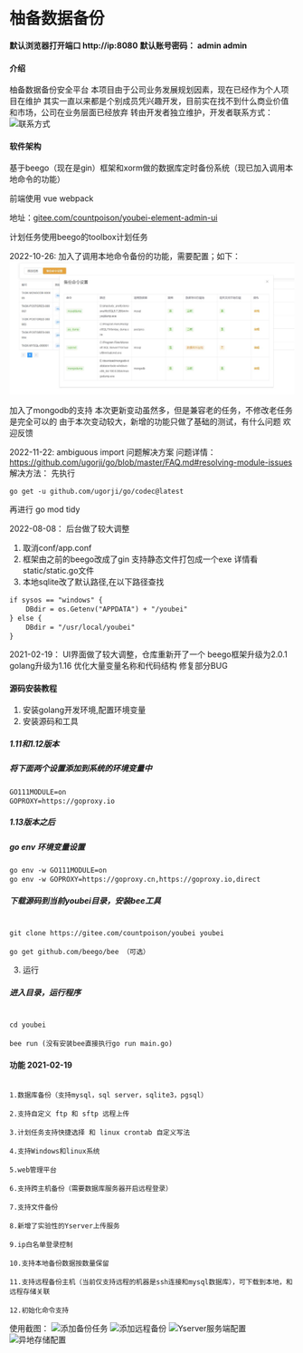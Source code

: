 # 柚备数据备份

 **默认浏览器打开端口
    http://ip:8080**
 **默认账号密码：
admin admin** 

#### 介绍
柚备数据备份安全平台
本项目由于公司业务发展规划因素，现在已经作为个人项目在维护
其实一直以来都是个别成员凭兴趣开发，目前实在找不到什么商业价值和市场，公司在业务层面已经放弃
转由开发者独立维护，开发者联系方式：
![联系方式](https://images.gitee.com/uploads/images/2021/0813/162123_ba4df4a6_643689.jpeg "wx.jpg")

#### 软件架构

基于beego（现在是gin）框架和xorm做的数据库定时备份系统（现已加入调用本地命令的功能）

前端使用 vue webpack

地址：[gitee.com/countpoison/youbei-element-admin-ui](https://gitee.com/countpoison/youbei-element-admin-ui)

计划任务使用beego的toolbox计划任务

2022-10-26:
加入了调用本地命令备份的功能，需要配置；如下：
![输入图片说明](7f65870d4ad98380b20a2fe03831b10.jpg)

加入了mongodb的支持
本次更新变动虽然多，但是兼容老的任务，不修改老任务是完全可以的
由于本次变动较大，新增的功能只做了基础的测试，有什么问题 欢迎反馈

2022-11-22:
ambiguous import 问题解决方案
问题详情：
https://github.com/ugorji/go/blob/master/FAQ.md#resolving-module-issues
解决方法：
先执行
```
go get -u github.com/ugorji/go/codec@latest
```
再进行 go mod tidy

2022-08-08：
后台做了较大调整
1. 取消conf/app.conf
2. 框架由之前的beego改成了gin 支持静态文件打包成一个exe 详情看static/static.go文件
3. 本地sqlite改了默认路径,在以下路径查找
```
if sysos == "windows" {
    DBdir = os.Getenv("APPDATA") + "/youbei"
} else {
    DBdir = "/usr/local/youbei"
}

```

2021-02-19：
UI界面做了较大调整，仓库重新开了一个
beego框架升级为2.0.1
golang升级为1.16
优化大量变量名称和代码结构
修复部分BUG



#### 源码安装教程

1. 安装golang开发环境,配置环境变量
2. 安装源码和工具

##### 1.11和1.12版本
##### 将下面两个设置添加到系统的环境变量中
```
GO111MODULE=on
GOPROXY=https://goproxy.io
```

##### 1.13版本之后
##### go env 环境变量设置
```
go env -w GO111MODULE=on
go env -w GOPROXY=https://goproxy.cn,https://goproxy.io,direct
```

##### 下载源码到当前youbei目录，安装bee工具
```

git clone https://gitee.com/countpoison/youbei youbei

go get github.com/beego/bee （可选）

```

3.  运行
##### 进入目录，运行程序
```

cd youbei

bee run (没有安装bee直接执行go run main.go)

```


#### 功能 2021-02-19

```

1.数据库备份（支持mysql，sql server，sqlite3，pgsql）
    
2.支持自定义 ftp 和 sftp 远程上传

3.计划任务支持快捷选择 和 linux crontab 自定义写法

4.支持Windows和linux系统

5.web管理平台

6.支持跨主机备份（需要数据库服务器开启远程登录）

7.支持文件备份

8.新增了实验性的Yserver上传服务

9.ip白名单登录控制

10.支持本地备份数据按数量保留

11.支持远程备份主机（当前仅支持远程的机器是ssh连接和mysql数据库），可下载到本地，和远程存储关联

12.初始化命令支持

```

使用截图：
![添加备份任务](https://images.gitee.com/uploads/images/2021/0813/160613_7fbc1481_643689.png "1.png")
![添加远程备份](https://images.gitee.com/uploads/images/2021/0813/160905_fcf2c81d_643689.png "2.png")
![Yserver服务端配置](https://images.gitee.com/uploads/images/2021/0813/160930_6b17b31f_643689.png "3.png")
![异地存储配置](https://images.gitee.com/uploads/images/2021/0813/160954_fa9bb7ee_643689.png "4.png")


